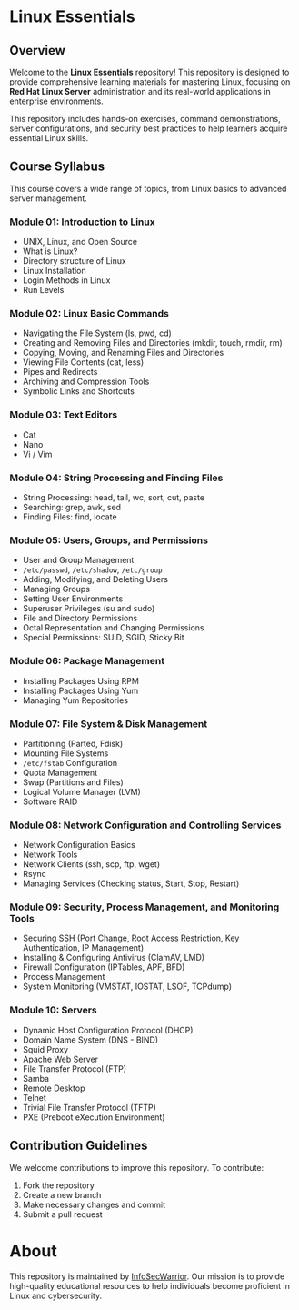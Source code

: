 # Linux Essentials

## Overview
Welcome to the **Linux Essentials** repository! This repository is designed to provide comprehensive learning materials for mastering Linux, focusing on **Red Hat Linux Server** administration and its real-world applications in enterprise environments.

This repository includes hands-on exercises, command demonstrations, server configurations, and security best practices to help learners acquire essential Linux skills.

## Course Syllabus
This course covers a wide range of topics, from Linux basics to advanced server management.

### **Module 01: Introduction to Linux**
- UNIX, Linux, and Open Source
- What is Linux?
- Directory structure of Linux
- Linux Installation
- Login Methods in Linux
- Run Levels

### **Module 02: Linux Basic Commands**
- Navigating the File System (ls, pwd, cd)
- Creating and Removing Files and Directories (mkdir, touch, rmdir, rm)
- Copying, Moving, and Renaming Files and Directories
- Viewing File Contents (cat, less)
- Pipes and Redirects
- Archiving and Compression Tools
- Symbolic Links and Shortcuts

### **Module 03: Text Editors**
- Cat
- Nano
- Vi / Vim

### **Module 04: String Processing and Finding Files**
- String Processing: head, tail, wc, sort, cut, paste
- Searching: grep, awk, sed
- Finding Files: find, locate

### **Module 05: Users, Groups, and Permissions**
- User and Group Management
- `/etc/passwd`, `/etc/shadow`, `/etc/group`
- Adding, Modifying, and Deleting Users
- Managing Groups
- Setting User Environments
- Superuser Privileges (su and sudo)
- File and Directory Permissions
- Octal Representation and Changing Permissions
- Special Permissions: SUID, SGID, Sticky Bit

### **Module 06: Package Management**
- Installing Packages Using RPM
- Installing Packages Using Yum
- Managing Yum Repositories

### **Module 07: File System & Disk Management**
- Partitioning (Parted, Fdisk)
- Mounting File Systems
- `/etc/fstab` Configuration
- Quota Management
- Swap (Partitions and Files)
- Logical Volume Manager (LVM)
- Software RAID

### **Module 08: Network Configuration and Controlling Services**
- Network Configuration Basics
- Network Tools
- Network Clients (ssh, scp, ftp, wget)
- Rsync
- Managing Services (Checking status, Start, Stop, Restart)

### **Module 09: Security, Process Management, and Monitoring Tools**
- Securing SSH (Port Change, Root Access Restriction, Key Authentication, IP Management)
- Installing & Configuring Antivirus (ClamAV, LMD)
- Firewall Configuration (IPTables, APF, BFD)
- Process Management
- System Monitoring (VMSTAT, IOSTAT, LSOF, TCPdump)

### **Module 10: Servers**
- Dynamic Host Configuration Protocol (DHCP)
- Domain Name System (DNS - BIND)
- Squid Proxy
- Apache Web Server
- File Transfer Protocol (FTP)
- Samba
- Remote Desktop
- Telnet
- Trivial File Transfer Protocol (TFTP)
- PXE (Preboot eXecution Environment)

## Contribution Guidelines
We welcome contributions to improve this repository. To contribute:
1. Fork the repository
2. Create a new branch
3. Make necessary changes and commit
4. Submit a pull request

# About

This repository is maintained by [InfoSecWarrior](https://github.com/InfoSecWarrior). Our mission is to provide high-quality educational resources to help individuals become proficient in Linux and cybersecurity.

